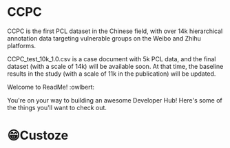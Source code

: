# CCPC
CCPC is the first  PCL dataset in the Chinese field, with over 14k hierarchical annotation data targeting vulnerable groups on the Weibo and Zhihu platforms.

CCPC_test_10k_1.0.csv is a case document with 5k PCL data, and the final dataset (with a scale of 14k) will be available soon. At that time, the baseline results in the study (with a scale of 11k in the publication) will be updated.

Welcome to ReadMe! :owlbert:

You're on your way to building an awesome Developer Hub! Here's some of the things you'll want to check out.

# 😁Custoze
